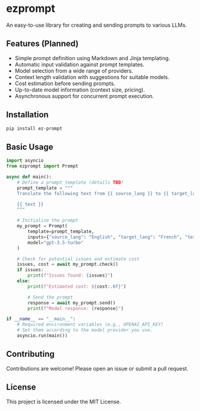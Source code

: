 # ezprompt

An easy-to-use library for creating and sending prompts to various LLMs.

## Features (Planned)

- Simple prompt definition using Markdown and Jinja templating.
- Automatic input validation against prompt templates.
- Model selection from a wide range of providers.
- Context length validation with suggestions for suitable models.
- Cost estimation before sending prompts.
- Up-to-date model information (context size, pricing).
- Asynchronous support for concurrent prompt execution.

## Installation

```bash
pip install ez-prompt
```

## Basic Usage

```python
import asyncio
from ezprompt import Prompt

async def main():
    # Define a prompt template (details TBD)
    prompt_template = """
    Translate the following text from {{ source_lang }} to {{ target_lang }}:

    {{ text }}
    """

    # Initialize the prompt
    my_prompt = Prompt(
        template=prompt_template,
        inputs={"source_lang": "English", "target_lang": "French", "text": "Hello, world!"},
        model="gpt-3.5-turbo"
    )

    # Check for potential issues and estimate cost
    issues, cost = await my_prompt.check()
    if issues:
        print(f"Issues found: {issues}")
    else:
        print(f"Estimated cost: ${cost:.6f}")

        # Send the prompt
        response = await my_prompt.send()
        print(f"Model response: {response}")

if __name__ == "__main__":
    # Required environment variables (e.g., OPENAI_API_KEY)
    # Set them according to the model provider you use.
    asyncio.run(main())

```

## Contributing

Contributions are welcome! Please open an issue or submit a pull request.

## License

This project is licensed under the MIT License.
